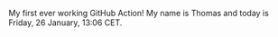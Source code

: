 My first ever working GitHub Action!
My name is Thomas and today is Friday, 26 January, 13:06 CET. 
